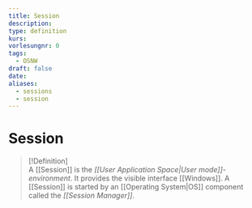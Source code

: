 ```yaml
---
title: Session
description: 
type: definition
kurs: 
vorlesungnr: 0
tags:
  - OSNW
draft: false
date: 
aliases:
  - sessions
  - session
---
```


# Session

> [!Definition]  
> A [[Session]] is the *[[User Application Space|User mode]]-environment*. It provides the visible interface [[Windows]]. A [[Session]] is started by an [[Operating System|OS]] component called the *[[Session Manager]]*.